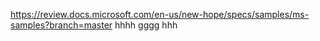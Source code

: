 https://review.docs.microsoft.com/en-us/new-hope/specs/samples/ms-samples?branch=master
hhhh
gggg
hhh